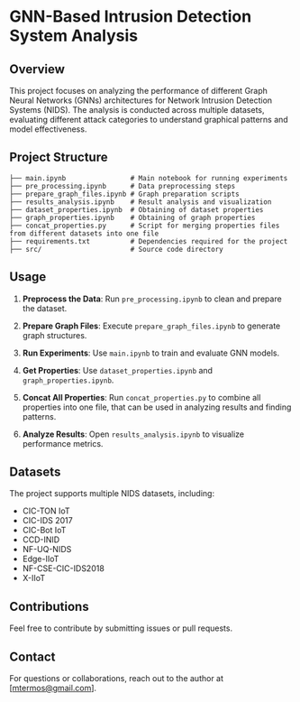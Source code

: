 # GNN-Based Intrusion Detection System Analysis

## Overview
This project focuses on analyzing the performance of different Graph Neural Networks (GNNs) architectures for Network Intrusion Detection Systems (NIDS). The analysis is conducted across multiple datasets, evaluating different attack categories to understand graphical patterns and model effectiveness.

## Project Structure
```
├── main.ipynb                # Main notebook for running experiments
├── pre_processing.ipynb      # Data preprocessing steps
├── prepare_graph_files.ipynb # Graph preparation scripts
├── results_analysis.ipynb    # Result analysis and visualization
├── dataset_properties.ipynb  # Obtaining of dataset properties
├── graph_properties.ipynb    # Obtaining of graph properties
├── concat_properties.py      # Script for merging properties files from different datasets into one file
├── requirements.txt          # Dependencies required for the project
├── src/                      # Source code directory
```

## Usage
1. **Preprocess the Data**:
   Run `pre_processing.ipynb` to clean and prepare the dataset.

2. **Prepare Graph Files**:
   Execute `prepare_graph_files.ipynb` to generate graph structures.

3. **Run Experiments**:
   Use `main.ipynb` to train and evaluate GNN models.

4. **Get Properties**:
   Use `dataset_properties.ipynb` and `graph_properties.ipynb`.

5. **Concat All Properties**:
   Run `concat_properties.py` to combine all properties into one file, that can be used in analyzing results and finding patterns.

6. **Analyze Results**:
   Open `results_analysis.ipynb` to visualize performance metrics.

## Datasets
The project supports multiple NIDS datasets, including:
- CIC-TON IoT
- CIC-IDS 2017
- CIC-Bot IoT
- CCD-INID
- NF-UQ-NIDS
- Edge-IIoT
- NF-CSE-CIC-IDS2018
- X-IIoT

## Contributions
Feel free to contribute by submitting issues or pull requests.

## Contact
For questions or collaborations, reach out to the author at [mtermos@gmail.com].